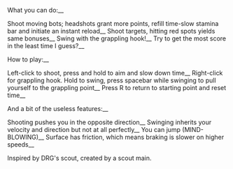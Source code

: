 What you can do:__

Shoot moving bots; headshots grant more points, refill time-slow stamina bar and initiate an instant reload__
Shoot targets, hitting red spots yields same bonuses__
Swing with the grappling hook!__
Try to get the most score in the least time I guess?__

How to play:__

Left-click to shoot, press and hold to aim and slow down time__
Right-click for grappling hook. Hold to swing, press spacebar while swinging to pull yourself to the grappling point__
Press R to return to starting point and reset time__

And a bit of the useless features:__

Shooting pushes you in the opposite direction__
Swinging inherits your velocity and direction but not at all perfectly__
You can jump (MIND-BLOWING)__
Surface has friction, which means braking is slower on higher speeds__


Inspired by DRG's scout, created by a scout main.
